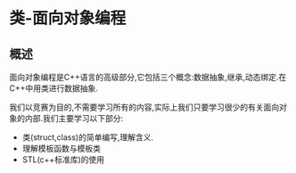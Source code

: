 # 类-面向对象编程

## 概述

面向对象编程是C++语言的高级部分,它包括三个概念:数据抽象,继承,动态绑定.在C++中用类进行数据抽象.

我们以竞赛为目的,不需要学习所有的内容,实际上我们只要学习很少的有关面向对象的内部.我们主要学习以下部分:

 - 类(struct,class)的简单编写,理解含义.
 - 理解模板函数与模板类
 - STL(c++标准库)的使用
